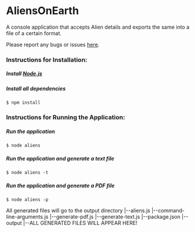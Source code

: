 # AliensOnEarth
A console application that accepts Alien details and exports the same into a file of a certain format. 

Please report any bugs or issues [here](https://github.com/kishore-narendran/AliensOnEarth/issues).

### Instructions for Installation:
##### Install [Node.js](https://nodejs.org/download/)
##### Install all dependencies
    $ npm install


### Instructions for Running the Application:
##### Run the application
    $ node aliens
##### Run the application and generate a text file
    $ node aliens -t
##### Run the application and generate a PDF file
    $ node aliens -p

All generated files will go to the output directory
|--aliens.js
|--command-line-arguments.js
|--generate-pdf.js
|--generate-text.js
|--package.json
|--output
	|--ALL GENERATED FILES WILL APPEAR HERE!


#####